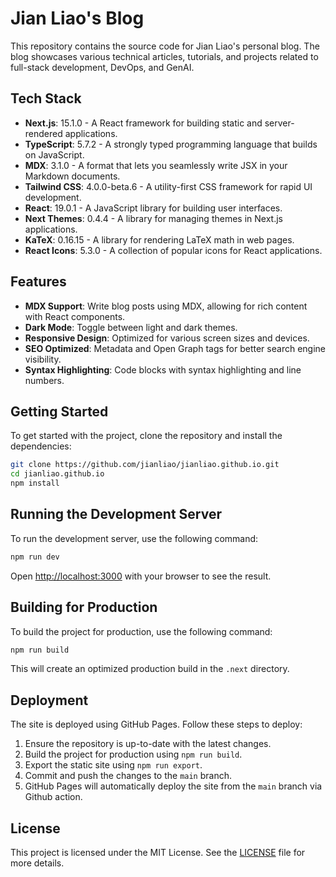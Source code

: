 # Jian Liao's Blog

This repository contains the source code for Jian Liao's personal blog. The blog showcases various technical articles, tutorials, and projects related to full-stack development, DevOps, and GenAI.

## Tech Stack

- **Next.js**: 15.1.0 - A React framework for building static and server-rendered applications.
- **TypeScript**: 5.7.2 - A strongly typed programming language that builds on JavaScript.
- **MDX**: 3.1.0 - A format that lets you seamlessly write JSX in your Markdown documents.
- **Tailwind CSS**: 4.0.0-beta.6 - A utility-first CSS framework for rapid UI development.
- **React**: 19.0.1 - A JavaScript library for building user interfaces.
- **Next Themes**: 0.4.4 - A library for managing themes in Next.js applications.
- **KaTeX**: 0.16.15 - A library for rendering LaTeX math in web pages.
- **React Icons**: 5.3.0 - A collection of popular icons for React applications.

## Features

- **MDX Support**: Write blog posts using MDX, allowing for rich content with React components.
- **Dark Mode**: Toggle between light and dark themes.
- **Responsive Design**: Optimized for various screen sizes and devices.
- **SEO Optimized**: Metadata and Open Graph tags for better search engine visibility.
- **Syntax Highlighting**: Code blocks with syntax highlighting and line numbers.

## Getting Started

To get started with the project, clone the repository and install the dependencies:

```bash
git clone https://github.com/jianliao/jianliao.github.io.git
cd jianliao.github.io
npm install
```

## Running the Development Server

To run the development server, use the following command:

```bash
npm run dev
```

Open [http://localhost:3000](http://localhost:3000) with your browser to see the result.

## Building for Production

To build the project for production, use the following command:

```bash
npm run build
```

This will create an optimized production build in the `.next` directory.

## Deployment

The site is deployed using GitHub Pages. Follow these steps to deploy:

1. Ensure the repository is up-to-date with the latest changes.
2. Build the project for production using `npm run build`.
3. Export the static site using `npm run export`.
4. Commit and push the changes to the `main` branch.
5. GitHub Pages will automatically deploy the site from the `main` branch via Github action.

## License

This project is licensed under the MIT License. See the [LICENSE](LICENSE) file for more details.
